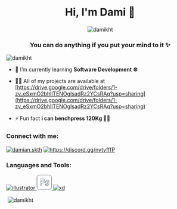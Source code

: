 <div align=center>
<h1 align="center">Hi, I'm Dami 👋</h1>
<p><img align="center" src="https://github-readme-streak-stats.herokuapp.com/?user=damikht&" alt="damikht" /></p>
<h3 align="center">You can do anything if you put your mind to it ✨</h3>
<p align="left"> <img src="https://komarev.com/ghpvc/?username=damikht&label=Profile%20views&color=0e75b6&style=flat" alt="damikht" /> </p>
</div>

- 🌱 I’m currently learning **Software Development ⚙️**

- 👨‍💻 All of my projects are available at [https://drive.google.com/drive/folders/1-zv_eSxmO2bhllTENOgIsadRz2YCsRAq?usp=sharing](https://drive.google.com/drive/folders/1-zv_eSxmO2bhllTENOgIsadRz2YCsRAq?usp=sharing)

- ⚡ Fun fact **i can benchpress 120Kg 🏋️‍♂️**

<h3 align="left">Connect with me:</h3>
<p align="left">
<a href="https://instagram.com/damian.skth" target="blank"><img align="center" src="https://raw.githubusercontent.com/rahuldkjain/github-profile-readme-generator/master/src/images/icons/Social/instagram.svg" alt="damian.skth" height="30" width="40" /></a>
<a href="https://discord.gg/https://discord.gg/nvtvfffP" target="blank"><img align="center" src="https://raw.githubusercontent.com/rahuldkjain/github-profile-readme-generator/master/src/images/icons/Social/discord.svg" alt="https://discord.gg/nvtvfffP" height="30" width="40" /></a>
</p>

<h3 align="left">Languages and Tools:</h3>
<p align="left"> <a href="https://www.adobe.com/in/products/illustrator.html" target="_blank" rel="noreferrer"> <img src="https://www.vectorlogo.zone/logos/adobe_illustrator/adobe_illustrator-icon.svg" alt="illustrator" width="40" height="40"/> </a> <a href="https://www.photoshop.com/en" target="_blank" rel="noreferrer"> <img src="https://raw.githubusercontent.com/devicons/devicon/master/icons/photoshop/photoshop-line.svg" alt="photoshop" width="40" height="40"/> </a> <a href="https://www.adobe.com/products/xd.html" target="_blank" rel="noreferrer"> <img src="https://cdn.worldvectorlogo.com/logos/adobe-xd.svg" alt="xd" width="40" height="40"/> </a> </p>

<p>&nbsp;<img align="center" src="https://github-readme-stats.vercel.app/api?username=damikht&show_icons=true&locale=en" alt="damikht" /></p>
